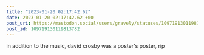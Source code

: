 ```yaml
---
title: "2023-01-20 02:17:42.62"
date: 2023-01-20 02:17:42.62 +00
post_uri: https://mastodon.social/users/gravely/statuses/109719130119813782
post_id: 109719130119813782
---
```

in addition to the music, david crosby was a poster's poster, rip


